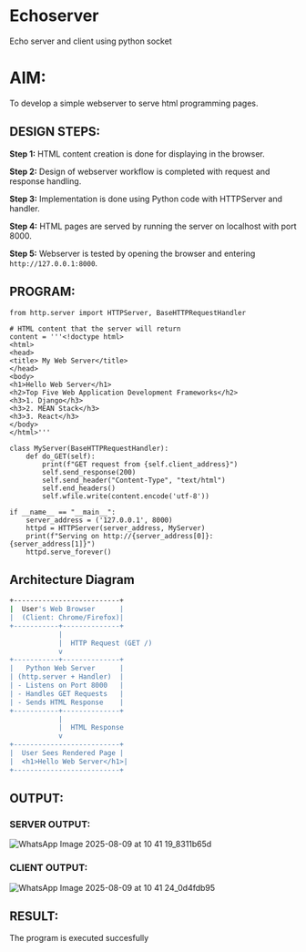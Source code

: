# Echoserver
Echo server and client using python socket
# AIM:

To develop a simple webserver to serve html programming pages.

## DESIGN STEPS:

**Step 1:** HTML content creation is done for displaying in the browser.

**Step 2:** Design of webserver workflow is completed with request and response handling.

**Step 3:** Implementation is done using Python code with HTTPServer and handler.

**Step 4:** HTML pages are served by running the server on localhost with port 8000.

**Step 5:** Webserver is tested by opening the browser and entering `http://127.0.0.1:8000`.

## PROGRAM:
```
from http.server import HTTPServer, BaseHTTPRequestHandler

# HTML content that the server will return
content = '''<!doctype html>
<html>
<head>
<title> My Web Server</title>
</head>
<body>
<h1>Hello Web Server</h1>
<h2>Top Five Web Application Development Frameworks</h2>
<h3>1. Django</h3>
<h3>2. MEAN Stack</h3>
<h3>3. React</h3>
</body>
</html>'''

class MyServer(BaseHTTPRequestHandler):
    def do_GET(self):
        print(f"GET request from {self.client_address}")
        self.send_response(200)
        self.send_header("Content-Type", "text/html")
        self.end_headers()
        self.wfile.write(content.encode('utf-8'))

if __name__ == "__main__":
    server_address = ('127.0.0.1', 8000)  
    httpd = HTTPServer(server_address, MyServer)
    print(f"Serving on http://{server_address[0]}:{server_address[1]}")
    httpd.serve_forever()

```
##  Architecture Diagram

```bash
+--------------------------+
|  User's Web Browser      |
|  (Client: Chrome/Firefox)|
+-----------+--------------+
            |
            |  HTTP Request (GET /)
            v
+-----------+--------------+
|   Python Web Server      |
| (http.server + Handler)  |
| - Listens on Port 8000   |
| - Handles GET Requests   |
| - Sends HTML Response    |
+-----------+--------------+
            |
            |  HTML Response
            v
+--------------------------+
|  User Sees Rendered Page |
|  <h1>Hello Web Server</h1>|
+--------------------------+
```


## OUTPUT:
### SERVER OUTPUT:
![WhatsApp Image 2025-08-09 at 10 41 19_8311b65d](https://github.com/user-attachments/assets/c064e3b9-fabf-4e6b-a0c7-cc63e6deb53a)


### CLIENT OUTPUT:
![WhatsApp Image 2025-08-09 at 10 41 24_0d4fdb95](https://github.com/user-attachments/assets/a6dcc333-5cc8-4db9-8770-126d16ec1ae1)

## RESULT:
The program is executed succesfully
